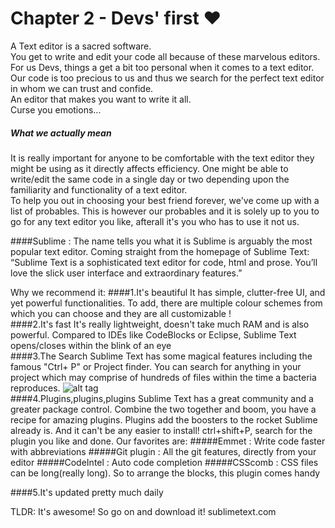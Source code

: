 # Chapter 2 - Devs' first &#10084;

A Text editor is a sacred software.  
You get to write and edit your code all because of these marvelous editors.  
For us Devs, things a get a bit too personal when it comes to a text editor. Our code is too precious to us and thus we search for the perfect text editor in whom we can trust and confide.  
An editor that makes you want to write it all.  
Curse you emotions...  

##### What we actually mean
It is really important for anyone to be comfortable with the text editor they might be using as it directly affects efficiency. One might be able to write/edit the same code in a single day or two depending upon the familiarity and functionality of a text editor.  
To help you out in choosing your best friend forever, we've come up with a list of probables. This is however our probables and it is solely up to you to go for any text editor you like, afterall it's you who has to use it not us.


####Sublime : The name tells you what it is
Sublime is arguably the most popular text editor. Coming straight from the homepage of Sublime Text: “Sublime Text is a sophisticated text editor for code, html and prose. You’ll love the slick user interface and extraordinary features.”

Why we recommend it:
####1.It's beautiful
It has simple, clutter-free UI, and yet powerful functionalities. To add, there are multiple colour schemes from which you can choose and they are all customizable !
<br>
####2.It's fast
It's really lightweight, doesn't take much RAM and is also powerful. Compared to IDEs like CodeBlocks or Eclipse, Sublime Text opens/closes within the blink of an eye
<br>
####3.The Search
Sublime Text has some magical features including the famous "Ctrl+ P" or Project finder. You can search for anything in your project which may comprise of hundreds of files within the time a bacteria reproduces.
![alt tag](http://t.umblr.com/redirect?z=http%3A%2F%2Fi.imgur.com%2FaJwZu.png&t=NzFmNTcxODQyMjQ1NGUyZTlkYzkxMTRiZjRmNjAzNTg1YzY1NjhiZixpbGMzZVN1dQ%3D%3D)
<br>
####4.Plugins,plugins,plugins
Sublime Text has a great community and a greater package control. Combine the two together and boom, you have a recipe for amazing plugins. Plugins add the boosters to the rocket Sublime already is. And it can't be any easier to install! ctrl+shift+P, search for the plugin you like and done. Our favorites are:
#####Emmet : Write code faster with abbreviations
#####Git plugin : All the git features, directly from your editor
#####CodeIntel : Auto code completion
#####CSScomb : CSS files can be long(really long). So to arrange the blocks, this plugin comes handy
<br>

####5.It's updated pretty much daily

TLDR: It's awesome! So go on and download it! 
sublimetext.com 
